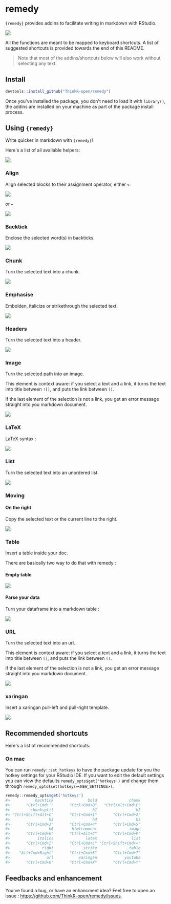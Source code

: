 <!-- README.md is generated from README.Rmd. Please edit that file -->
remedy
======

`{remedy}` provides addins to facilitate writing in markdown with RStudio.

![](remedy_example.gif)

All the functions are meant to be mapped to keyboard shortcuts. A list of suggested shortcuts is provided towards the end of this README.

> Note that most of the addins/shortcuts below will also work without selecting any text.

Install
-------

``` r
devtools::install_github("ThinkR-open/remedy")
```

Once you've installed the package, you don't need to load it with `library()`, the addins are installed on your machine as part of the package install process.

Using `{remedy}`
----------------

Write quicker in markdown with `{remedy}`!

Here's a list of all available helpers:

![](readme_gif/remedy_example.gif)

### Align

Align selected blocks to their assignment operator, either `<-`

![](readme_gif/align.gif)

or `=`

![](readme_gif/alignequal.gif)

### Backtick

Enclose the selected word(s) in backticks.

![](readme_gif/backtick.gif)

### Chunk

Turn the selected text into a chunk.

![](readme_gif/chunck.gif)

### Emphasise

Embolden, italicize or strikethrough the selected text.

![](readme_gif/emphasise.gif)

### Headers

Turn the selected text into a header.

![](readme_gif/header.gif)

### Image

Turn the selected path into an image.

This element is context aware: if you select a text and a link, it turns the text into title between `![]`, and puts the link between `()`.

If the last element of the selection is not a link, you get an error message straight into you markdown document.

![](readme_gif/image.gif)

### LaTeX

LaTeX syntax :

![](readme_gif/latex.gif)

### List

Turn the selected text into an unordered list.

![](readme_gif/list.gif)

### Moving

#### On the right

Copy the selected text or the current line to the right.

![](readme_gif/right.gif)

### Table

Insert a table inside your doc.

There are basically two way to do that with remedy :

#### Empty table

![](readme_gif/table.gif)

#### Parse your data

Turn your dataframe into a markdown table :

![](readme_gif/table_remedy.gif)

### URL

Turn the selected text into an url.

This element is context aware: if you select a text and a link, it turns the text into title between `[]`, and puts the link between `()`.

If the last element of the selection is not a link, you get an error message straight into you markdown document.

![](readme_gif/url.gif)

### xaringan

Insert a xaringan pull-left and pull-right template.

![](readme_gif/xaringan.gif)

Recommended shortcuts
---------------------

Here's a list of recommended shortcuts:

### On mac

You can run `remedy::set_hotkeys` to have the package update for you the hotkey settings for your RStudio IDE. If you want to edit the default settings you can view the defaults `remedy_opts$get('hotkeys')` and change them through `remedy_opts$set(hotkeys=<NEW_SETTINGS>)`.

``` r
remedy::remedy_opts$get('hotkeys')
#>           backtick               bold              chunk 
#>       "Ctrl+Cmd+`"       "Ctrl+Cmd+B"   "Ctrl+Alt+Cmd+C" 
#>         chunksplit                 h1                 h2 
#> "Ctrl+Shift+Alt+C"       "Ctrl+Cmd+1"       "Ctrl+Cmd+2" 
#>                 h3                 h4                 h5 
#>       "Ctrl+Cmd+3"       "Ctrl+Cmd+4"       "Ctrl+Cmd+5" 
#>                 h6        htmlcomment              image 
#>       "Ctrl+Cmd+6"       "Ctrl+Alt+C"       "Ctrl+Cmd+P" 
#>            italics              latex               list 
#>       "Ctrl+Cmd+I"       "Ctrl+Cmd+L" "Ctrl+Shift+Cmd+=" 
#>              right             strike              table 
#>    "Alt+Cmd+Right"       "Ctrl+Cmd+S"       "Ctrl+Cmd+T" 
#>                url           xaringan            youtube 
#>       "Ctrl+Cmd+U"       "Ctrl+Cmd+X"       "Ctrl+Cmd+Y"
```

<!-- 
Due to a [limitation](https://community.rstudio.com/t/keyboard-shortcut-for-addin-in-dcf-file/2753) currently of the IDE you will need to restart the IDE once for the hotkeys to be initialized. 
-->
Feedbacks and enhancement
-------------------------

You've found a bug, or have an enhancment idea? Feel free to open an issue : <https://github.com/ThinkR-open/remedy/issues>.
